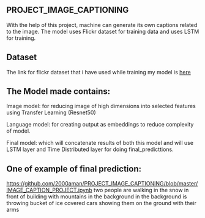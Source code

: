 ## PROJECT_IMAGE_CAPTIONING
With the help of this project, machine can generate its own captions related to the image. The model uses Flickr dataset for training data and uses LSTM for training.
## Dataset
The link for flickr dataset that i have used while training my model is [here](https://drive.google.com/file/d/15JBxy8bxT1l7ru63kOSq0_tVdZKF_PpR/view?usp=sharing)
## The Model made contains:
Image model: for reducing image of high dimensions into selected features using Transfer Learning (Resnet50)

Language model: for creating output as embeddings to reduce complexity of model.

Final model: which will concatenate results of both this model and will use LSTM layer and Time Distributed layer for doing final_predicttions.
## One of example of final prediction:
https://github.com/2000aman/PROJECT_IMAGE_CAPTIONING/blob/master/IMAGE_CAPTION_PROJECT.ipynb
two people are walking in the snow in front of building with mountains in the background in the background is throwing bucket of ice covered cars showing them on the ground with their arms
